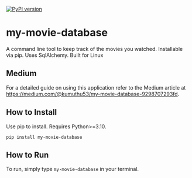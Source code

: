 [![PyPI version](https://badge.fury.io/py/my-movie-database.svg)](https://badge.fury.io/py/my-movie-database)

# my-movie-database

A command line tool to keep track of the movies you watched. Installable via pip. Uses SqlAlchemy. Built for Linux

## Medium

For a detailed guide on using this application refer to the Medium article at https://medium.com/@kumuthu53/my-movie-database-9298707293fd.

## How to Install

Use pip to install. Requires Python>=3.10.

`pip install my-movie-database`

## How to Run

To run, simply type `my-movie-database` in your terminal.
